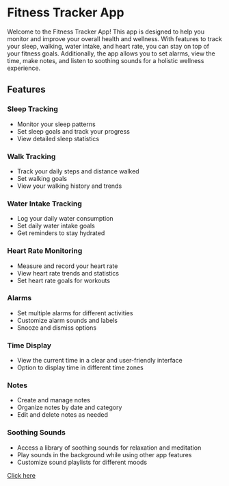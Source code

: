 # Fitness Tracker App

Welcome to the Fitness Tracker App! This app is designed to help you monitor and improve your overall health and wellness. With features to track your sleep, walking, water intake, and heart rate, you can stay on top of your fitness goals. Additionally, the app allows you to set alarms, view the time, make notes, and listen to soothing sounds for a holistic wellness experience.

## Features

### Sleep Tracking
- Monitor your sleep patterns
- Set sleep goals and track your progress
- View detailed sleep statistics

### Walk Tracking
- Track your daily steps and distance walked
- Set walking goals
- View your walking history and trends

### Water Intake Tracking
- Log your daily water consumption
- Set daily water intake goals
- Get reminders to stay hydrated

### Heart Rate Monitoring
- Measure and record your heart rate
- View heart rate trends and statistics
- Set heart rate goals for workouts

### Alarms
- Set multiple alarms for different activities
- Customize alarm sounds and labels
- Snooze and dismiss options

### Time Display
- View the current time in a clear and user-friendly interface
- Option to display time in different time zones

### Notes
- Create and manage notes
- Organize notes by date and category
- Edit and delete notes as needed

### Soothing Sounds
- Access a library of soothing sounds for relaxation and meditation
- Play sounds in the background while using other app features
- Customize sound playlists for different moods


<a href="https://www.figma.com/proto/UZVO7AUNkV6BM5jgq6a3L9/Fitness-Tracker?t=6oyAlendyz2diQPf-1">Click here</a>

